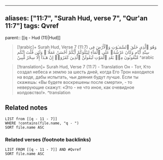 
---
aliases: ["11:7", "Surah Hud, verse 7", "Qur'an 11:7"]
tags: Qvref
---

parent:: [[q - Hud (11)|Hud]]

> [!arabic]+ Surah Hud, Verse 7 (11:7)
> <span class="quran-arabic">وَهُوَ ٱلَّذِى خَلَقَ ٱلسَّمَـٰوَٰتِ وَٱلْأَرْضَ فِى سِتَّةِ أَيَّامٍ وَكَانَ عَرْشُهُۥ عَلَى ٱلْمَآءِ لِيَبْلُوَكُمْ أَيُّكُمْ أَحْسَنُ عَمَلًا ۗ وَلَئِن قُلْتَ إِنَّكُم مَّبْعُوثُونَ مِنۢ بَعْدِ ٱلْمَوْتِ لَيَقُولَنَّ ٱلَّذِينَ كَفَرُوٓا۟ إِنْ هَـٰذَآ إِلَّا سِحْرٌ مُّبِينٌ</span>
^arabic

> [!translation]+ Surah Hud, Verse 7 (11:7) - Translation
> Он - Тот, Кто создал небеса и землю за шесть дней, когда Его Трон находился на воде, дабы испытать, чьи деяния будут лучше. Если ты скажешь: «Вы будете воскрешены после смерти», - то неверующие скажут: «Это - не что иное, как очевидное колдовство!».
^translation



## Related notes
```dataview
LIST from [[q - 11 - 7]]
WHERE !contains(file.name, "q - ")
SORT file.name ASC
```

### Related verses (footnote backlinks)
```dataview
LIST FROM [[q - 11 - 7]] AND #Qvref
SORT file.name ASC
```

